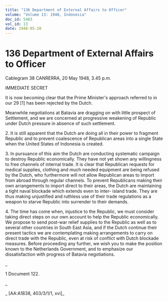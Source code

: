 ```yaml
---
title: "136 Department of External Affairs to Officer"
volume: "Volume 13: 1948, Indonesia"
doc_id: 5403
vol_id: 13
date: 1948-05-20
---
```


# 136 Department of External Affairs to Officer

Cablegram 38 CANRERRA, 20 May 1948, 3.45 p.m.

IMMEDIATE SECRET

It is now becoming clear that the Prime Minister's approach referred to in our 29 [1] has been rejected by the Dutch.

Meanwhile negotiations at Batavia are dragging on with little prospect of Settlement, and we are concerned at progressive weakening of Republic under Dutch pressure in absence of such settlement.

2\. It is still apparent that the Dutch are doing all in their power to fragment Republic and to prevent coalescence of Republican areas into a single State when the United States of Indonesia is created.

3\. In pursuance of this aim the Dutch are conducting systematic campaign to destroy Republic economically. They have not yet shown any willingness to free channels of internal trade. It is clear that Republican requests for medical supplies, clothing and much needed equipment are being refused by the Dutch, who furthermore will not allow Republican areas to import from abroad through regular channels. To prevent Republicans making their own arrangements to import direct to their areas, the Dutch are maintaining a tight naval blockade which extends even to inter- island trade. They are thus making unjustified and ruthless use of their trade regulations as a weapon to starve Republic into surrender to their demands.

4\. The time has come when, injustice to the Republic, we must consider taking direct steps on our own account to help the Republic economically. We propose to send post-war relief supplies to the Republic as well as to several other countries in South East Asia, and if the Dutch continue their present tactics we are contemplating making arrangements to carry on direct trade with the Republic, even at risk of conflict with Dutch blockade measures. Before proceeding any further, we wish you to make the position known to the Netherlands Government, and to emphasize our dissatisfaction with progress of Batavia negotiations.

_

1 Document 122.

_

_ [AA:A1838, 403/3/1/1, xvi]_
